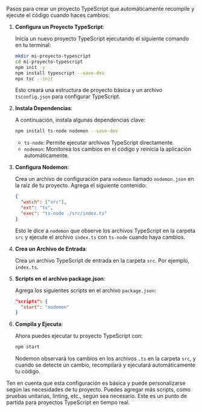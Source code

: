 Pasos para crear un proyecto TypeScript que automáticamente recompile y ejecute el código cuando haces cambios:

1. **Configura un Proyecto TypeScript**:

   Inicia un nuevo proyecto TypeScript ejecutando el siguiente comando en tu terminal:

   ```bash
   mkdir mi-proyecto-typescript
   cd mi-proyecto-typescript
   npm init -y
   npm install typescript --save-dev
   npx tsc --init
   ```

   Esto creará una estructura de proyecto básica y un archivo `tsconfig.json` para configurar TypeScript.

2. **Instala Dependencias**:

   A continuación, instala algunas dependencias clave:

   ```bash
   npm install ts-node nodemon --save-dev
   ```

   - `ts-node`: Permite ejecutar archivos TypeScript directamente.
   - `nodemon`: Monitorea los cambios en el código y reinicia la aplicación automáticamente.

3. **Configura Nodemon**:

   Crea un archivo de configuración para `nodemon` llamado `nodemon.json` en la raíz de tu proyecto. Agrega el siguiente contenido:

   ```json
   {
     "watch": ["src"],
     "ext": "ts",
     "exec": "ts-node ./src/index.ts"
   }
   ```

   Esto le dice a `nodemon` que observe los archivos TypeScript en la carpeta `src` y ejecute el archivo `index.ts` con `ts-node` cuando haya cambios.

4. **Crea un Archivo de Entrada**:

   Crea un archivo TypeScript de entrada en la carpeta `src`. Por ejemplo, `index.ts`.

5. **Scripts en el archivo package.json**:

   Agrega los siguientes scripts en el archivo `package.json`:

   ```json
   "scripts": {
     "start": "nodemon"
   }
   ```

6. **Compila y Ejecuta**:

   Ahora puedes ejecutar tu proyecto TypeScript con:

   ```bash
   npm start
   ```

   Nodemon observará los cambios en los archivos `.ts` en la carpeta `src`, y cuando se detecte un cambio, recompilará y ejecutará automáticamente tu código.

Ten en cuenta que esta configuración es básica y puede personalizarse según las necesidades de tu proyecto. Puedes agregar más scripts, como pruebas unitarias, linting, etc., según sea necesario. Este es un punto de partida para proyectos TypeScript en tiempo real.